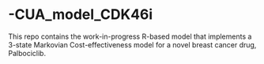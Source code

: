 # -CUA_model_CDK46i
This repo contains the work-in-progress R-based model that implements a 3-state Markovian Cost-effectiveness model for a novel breast cancer drug, Palbociclib.
